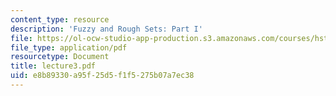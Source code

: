 ```yaml
---
content_type: resource
description: 'Fuzzy and Rough Sets: Part I'
file: https://ol-ocw-studio-app-production.s3.amazonaws.com/courses/hst-951j-medical-decision-support-spring-2003/e8b89330a95f25d5f1f5275b07a7ec38_lecture3.pdf
file_type: application/pdf
resourcetype: Document
title: lecture3.pdf
uid: e8b89330-a95f-25d5-f1f5-275b07a7ec38
---
```

